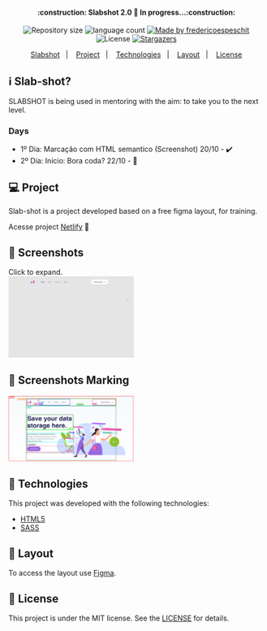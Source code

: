 <h4 align="center"> 
	:construction: Slabshot 2.0 🚀 In progress...:construction:
</h4>
<p align="center">	
  <img alt="Repository size" src="https://img.shields.io/github/repo-size/fredericoespeschit/slab-shot">

  <img alt="language count" src="https://img.shields.io/github/languages/count/fredericoespeschit/slab-shot">

  
	
  <a href="https://www.linkedin.com/in/fredericoespeschit/">
    <img alt="Made by fredericoespeschit" src="https://img.shields.io/badge/made%20by-fredericoespeschit-%2304D361">
  </a>
 
  <img alt="License" src="https://img.shields.io/badge/license-MIT-brightgreen">
   <a href="https://github.com/fredericoespeschit/slab-shot/stargazers">
    <img alt="Stargazers" src="https://img.shields.io/github/stars/fredericoespeschit/slab-shot?style=social">
  </a>

</p>

<p align="center">
  <a href="#-slbs">Slabshot</a>&nbsp;&nbsp;&nbsp;|&nbsp;&nbsp;&nbsp;
  <a href="#-project">Project</a>&nbsp;&nbsp;&nbsp;|&nbsp;&nbsp;&nbsp;
  <a href="#rocket-Technologies">Technologies</a>&nbsp;&nbsp;&nbsp;|&nbsp;&nbsp;&nbsp;
  <a href="#-layout">Layout</a>&nbsp;&nbsp;&nbsp;|&nbsp;&nbsp;&nbsp;
  <a href="#memo-license">License</a>

</p>

## :information_source: Slab-shot?

SLABSHOT is being used in mentoring with the aim: to take you to the next level.

### Days
- 1º Dia: Marcação com HTML semantico (Screenshot) 20/10 - :heavy_check_mark:
- 2º Dia:  Início: Bora coda? 22/10 - :construction:


## 💻 Project

Slab-shot is a project developed based on a free figma layout, for training.


Acesse project [Netlify](https://slab-shot-fredericoespeschit.netlify.app/) :construction:

## 📸 Screenshots
Click to expand.<br>
<img src="https://github.com/fredericoespeschit/slab-shot/blob/main/images/screenshots/slab-shot-print1.png" width="49%"/>


## 📸 Screenshots Marking
<img src="https://github.com/fredericoespeschit/slab-shot/blob/main/images/screenshots/slab-shot-marcacao1.png" width="49%"/>

## :rocket: Technologies

This project was developed with the following technologies:

- [HTML5](https://developer.mozilla.org/pt-BR/docs/Web/HTML/HTML5)
- [SASS](https://sass-lang.com/guide)


## 🔖 Layout

To access the layout use [Figma](https://www.figma.com/file/3QYe413SHr9nD7dEM6TGvn/SLAB-SHOT-Datawarehouse-Freebie?node-id=413%3A3).

## :memo: License

This project is under the MIT license. See the [LICENSE](https://github.com/fredericoespeschit/slab-shot/blob/master/LICENSE) for details.

